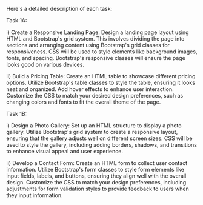 Here's a detailed description of each task:

Task 1A:

i) Create a Responsive Landing Page: Design a landing page layout using HTML and Bootstrap's grid system. This involves dividing the page into sections and arranging content using Bootstrap's grid classes for responsiveness. CSS will be used to style elements like background images, fonts, and spacing. Bootstrap's responsive classes will ensure the page looks good on various devices.

ii) Build a Pricing Table: Create an HTML table to showcase different pricing options. Utilize Bootstrap's table classes to style the table, ensuring it looks neat and organized. Add hover effects to enhance user interaction. Customize the CSS to match your desired design preferences, such as changing colors and fonts to fit the overall theme of the page.

Task 1B:

i) Design a Photo Gallery: Set up an HTML structure to display a photo gallery. Utilize Bootstrap's grid system to create a responsive layout, ensuring that the gallery adjusts well on different screen sizes. CSS will be used to style the gallery, including adding borders, shadows, and transitions to enhance visual appeal and user experience.

ii) Develop a Contact Form: Create an HTML form to collect user contact information. Utilize Bootstrap's form classes to style form elements like input fields, labels, and buttons, ensuring they align well with the overall design. Customize the CSS to match your design preferences, including adjustments for form validation styles to provide feedback to users when they input information.
